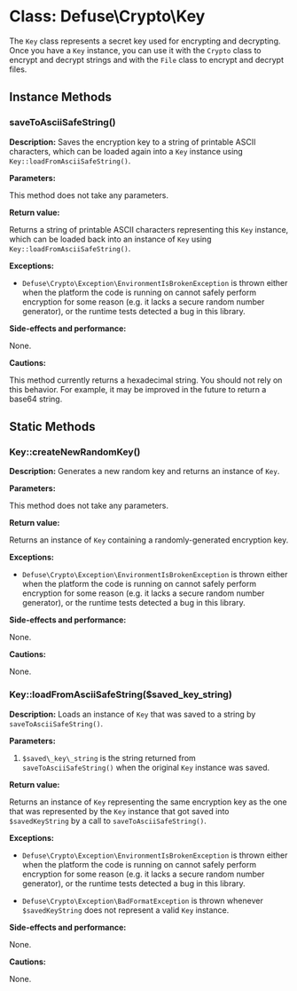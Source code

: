 Class: Defuse\Crypto\Key
=========================

The `Key` class represents a secret key used for encrypting and decrypting. Once
you have a `Key` instance, you can use it with the `Crypto` class to encrypt and
decrypt strings and with the `File` class to encrypt and decrypt files.

Instance Methods
-----------------

### saveToAsciiSafeString()

**Description:** Saves the encryption key to a string of printable ASCII
characters, which can be loaded again into a `Key` instance using
`Key::loadFromAsciiSafeString()`.

**Parameters:**

This method does not take any parameters.

**Return value:**

Returns a string of printable ASCII characters representing this `Key` instance,
which can be loaded back into an instance of `Key` using
`Key::loadFromAsciiSafeString()`.

**Exceptions:**

- `Defuse\Crypto\Exception\EnvironmentIsBrokenException` is thrown either when
  the platform the code is running on cannot safely perform encryption for some
  reason (e.g. it lacks a secure random number generator), or the runtime tests
  detected a bug in this library.

**Side-effects and performance:**

None.

**Cautions:**

This method currently returns a hexadecimal string. You should not rely on this
behavior. For example, it may be improved in the future to return a base64
string.

Static Methods
---------------

### Key::createNewRandomKey()

**Description:** Generates a new random key and returns an instance of `Key`.

**Parameters:**

This method does not take any parameters.

**Return value:**

Returns an instance of `Key` containing a randomly-generated encryption key.

**Exceptions:**

- `Defuse\Crypto\Exception\EnvironmentIsBrokenException` is thrown either when
  the platform the code is running on cannot safely perform encryption for some
  reason (e.g. it lacks a secure random number generator), or the runtime tests
  detected a bug in this library.

**Side-effects and performance:**

None.

**Cautions:**

None.

### Key::loadFromAsciiSafeString($saved\_key\_string)

**Description:** Loads an instance of `Key` that was saved to a string by
`saveToAsciiSafeString()`.

**Parameters:**

1. `$saved\_key\_string` is the string returned from `saveToAsciiSafeString()`
   when the original `Key` instance was saved.

**Return value:**

Returns an instance of `Key` representing the same encryption key as the one
that was represented by the `Key` instance that got saved into `$savedKeyString`
by a call to `saveToAsciiSafeString()`.

**Exceptions:**

- `Defuse\Crypto\Exception\EnvironmentIsBrokenException` is thrown either when
  the platform the code is running on cannot safely perform encryption for some
  reason (e.g. it lacks a secure random number generator), or the runtime tests
  detected a bug in this library.

- `Defuse\Crypto\Exception\BadFormatException` is thrown whenever
  `$savedKeyString` does not represent a valid `Key` instance.

**Side-effects and performance:**

None.

**Cautions:**

None.
